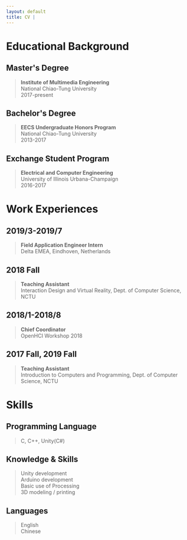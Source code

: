 ```yaml
---
layout: default
title: CV | 
---
```


# Educational Background

## Master's Degree

> **Institute of Multimedia Engineering**  
National Chiao-Tung University  
2017-present

## Bachelor's Degree

> **EECS Undergraduate Honors Program**  
National Chiao-Tung University  
2013-2017  

## Exchange Student Program

> **Electrical and Computer Engineering**  
University of Illinois Urbana-Champaign  
2016-2017  

# Work Experiences

## 2019/3-2019/7

> **Field Application Engineer Intern**  
Delta EMEA, Eindhoven, Netherlands

## 2018 Fall

> **Teaching Assistant**  
Interaction Design and Virtual Reality, Dept. of Computer Science, NCTU

## 2018/1-2018/8

> **Chief Coordinator**  
OpenHCI Workshop 2018

## 2017 Fall, 2019 Fall

> **Teaching Assistant**  
Introduction to Computers and Programming, Dept. of Computer Science, NCTU

# Skills

## Programming Language

> C, C++, Unity(C#)

## Knowledge & Skills

> Unity development  
Arduino development  
Basic use of Processing  
3D modeling / printing

## Languages

> English  
Chinese
